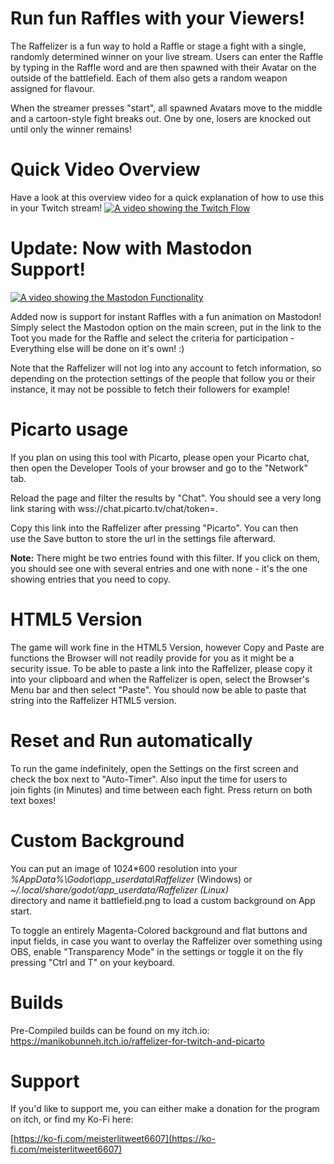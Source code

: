Run fun Raffles with your Viewers!
==================================

The Raffelizer is a fun way to hold a Raffle or stage a fight with a single, randomly determined winner on your live stream. Users can enter the Raffle by typing in the Raffle word and are then spawned with their Avatar on the outside of the battlefield. Each of them also gets a random weapon assigned for flavour.

When the streamer presses "start", all spawned Avatars move to the middle and a cartoon-style fight breaks out. One by one, losers are knocked out until only the winner remains!

Quick Video Overview
====================

Have a look at this overview video for a quick explanation of how to use this in your Twitch stream!
[![A video showing the Twitch Flow](https://img.youtube.com/vi/1ALivPQGX3c/0.jpg)](https://www.youtube.com/watch?v=1ALivPQGX3c)


Update: Now with Mastodon Support!
==================================

[![A video showing the Mastodon Functionality](https://img.youtube.com/vi/kbBerSFr9OE/0.jpg)](https://www.youtube.com/watch?v=kbBerSFr9OE)

Added now is support for instant Raffles with a fun animation on Mastodon! Simply select the Mastodon option on the main screen, put in the link to the Toot you made for the Raffle and select the criteria for participation - Everything else will be done on it's own! :)

Note that the Raffelizer will not log into any account to fetch information, so depending on the protection settings of the people that follow you or their instance, it may not be possible to fetch their followers for example!

Picarto usage
=============

If you plan on using this tool with Picarto, please open your Picarto chat, then open the Developer Tools of your browser and go to the "Network" tab.  

Reload the page and filter the results by "Chat". You should see a very long link staring with wss://chat.picarto.tv/chat/token=<token>.  

Copy this link into the Raffelizer after pressing "Picarto". You can then use the Save button to store the url in the settings file afterward.

**Note:** There might be two entries found with this filter. If you click on them, you should see one with several entries and one with none - it's the one showing entries that you need to copy.

HTML5 Version
=============
​The game will work fine in the HTML5 Version, however Copy and Paste are functions the Browser will not readily provide for you as it might be a security issue.
To be able to paste a link into the Raffelizer, please copy it into your clipboard and when the Raffelizer is open, select the Browser's Menu bar and then select "Paste". You should now be able to paste that string into the Raffelizer HTML5 version.

Reset and Run automatically
===========================

To run the game indefinitely, open the Settings on the first screen and check the box next to "Auto-Timer". Also input the time for users to join fights (in Minutes) and time between each fight. Press return on both text boxes!

Custom Background
=================

You can put an image of 1024\*600 resolution into your _%AppData%\\Godot\\app\_userdata\\Raffelizer_ (Windows) or   
_~/.local/share/godot/app\_userdata/Raffelizer (Linux)_  
directory and name it battlefield.png to load a custom background on App start.

To toggle an entirely Magenta-Colored background and flat buttons and input fields, in case you want to overlay the Raffelizer over something using OBS, enable "Transparency Mode" in the settings or toggle it on the fly pressing "Ctrl and T" on your keyboard.

Builds
===========

Pre-Compiled builds can be found on my itch.io:
https://manikobunneh.itch.io/raffelizer-for-twitch-and-picarto

Support
=======

If you'd like to support me, you can either make a donation for the program on itch, or find my Ko-Fi here:

[https://ko-fi.com/meisterlitweet6607](https://ko-fi.com/meisterlitweet6607)
